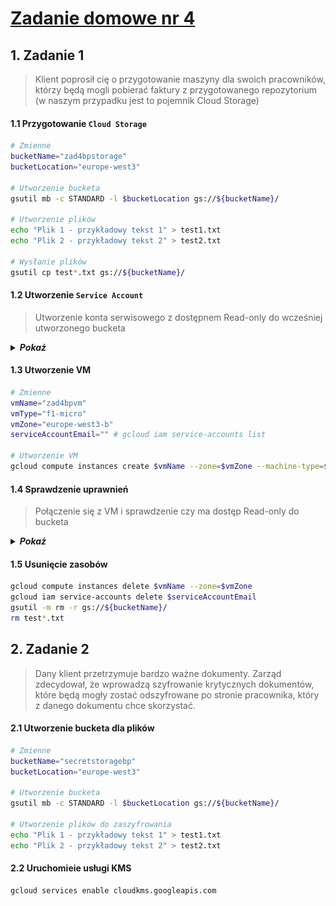 # [Zadanie domowe nr 4](https://szkolachmury.pl/google-cloud-platform-droga-architekta/tydzien-4-cloud-identity-and-access-management/zadanie-domowe-nr-4/)

## 1. Zadanie 1

> Klient poprosił cię o przygotowanie maszyny dla swoich pracowników, którzy będą mogli pobierać faktury z przygotowanego repozytorium (w naszym przypadku jest to pojemnik Cloud Storage)

#### 1.1 Przygotowanie `Cloud Storage`
```bash
# Zmienne
bucketName="zad4bpstorage"
bucketLocation="europe-west3"

# Utworzenie bucketa
gsutil mb -c STANDARD -l $bucketLocation gs://${bucketName}/

# Utworzenie plików
echo "Plik 1 - przykładowy tekst 1" > test1.txt
echo "Plik 2 - przykładowy tekst 2" > test2.txt

# Wysłanie plików
gsutil cp test*.txt gs://${bucketName}/
```

#### 1.2 Utworzenie `Service Account`
> Utworzenie konta serwisowego z dostępnem Read-only do wcześniej utworzonego bucketa

<details>
  <summary><b><i>Pokaż</i></b></summary>

![Screen](./img/20200105215929.jpg "Screen")
Dodanie roli **Storage Object Viewer**

![Screen](./img/20200105220454.jpg "Screen")
Oraz warunku dostępu tylko do danego bucketa:
* Name is `projects/_/buckets/zad4bpstorage`
* or Name Starts with `projects/_/buckets/zad4bpstorage/objects/`

![Screen](./img/20200105220527.jpg "Screen")

</details>

#### 1.3 Utworzenie VM
```bash
# Zmienne
vmName="zad4bpvm"
vmType="f1-micro"
vmZone="europe-west3-b"
serviceAccountEmail="" # gcloud iam service-accounts list

# Utworzenie VM
gcloud compute instances create $vmName --zone=$vmZone --machine-type=$vmType --image-project=debian-cloud --image=debian-9-stretch-v20191210 --service-account=$serviceAccountEmail
```

#### 1.4 Sprawdzenie uprawnień
> Połączenie się z VM i sprawdzenie czy ma dostęp Read-only do bucketa

<details>
  <summary><b><i>Pokaż</i></b></summary>

```bash
bartosz@zad4bpvm:~$ gsutil ls gs://zad4bpstorage
gs://zad4bpstorage/test1.txt
gs://zad4bpstorage/test2.txt
bartosz@zad4bpvm:~$ gsutil cat gs://zad4bpstorage/test1.txt
Plik 1 - przykładowy tekst 1
bartosz@zad4bpvm:~$ echo "test1" > testvm.txt
bartosz@zad4bpvm:~$ ls
testvm.txt
bartosz@zad4bpvm:~$ gsutil cp testvm.txt gs://zad4bpstorage
Copying file://testvm.txt [Content-Type=text/plain]...
AccessDeniedException: 403 Insufficient Permission                              
bartosz@zad4bpvm:~$ gsutil rm gs://zad4bpstorage/test1.txt
Removing gs://zad4bpstorage/test1.txt...
AccessDeniedException: 403 Insufficient Permission
bartosz@zad4bpvm:~$ gsutil ls gs://
AccessDeniedException: 403 bucket-viewer-zad4@resonant-idea-261413.iam.gserviceaccount.com does not have storage.buckets.list access to project 162512192576.
```
</details>

#### 1.5 Usunięcie zasobów
```bash
gcloud compute instances delete $vmName --zone=$vmZone 
gcloud iam service-accounts delete $serviceAccountEmail
gsutil -m rm -r gs://${bucketName}/
rm test*.txt
```

## 2. Zadanie 2

> Dany klient przetrzymuje bardzo ważne dokumenty. Zarząd zdecydował, że wprowadzą szyfrowanie krytycznych dokumentów, które będą mogły zostać odszyfrowane po stronie pracownika, który z danego dokumentu chce skorzystać.

#### 2.1 Utworzenie bucketa dla plików
```bash
# Zmienne
bucketName="secretstoragebp"
bucketLocation="europe-west3"

# Utworzenie bucketa
gsutil mb -c STANDARD -l $bucketLocation gs://${bucketName}/

# Utworzenie plików do zaszyfrowania
echo "Plik 1 - przykładowy tekst 1" > test1.txt
echo "Plik 2 - przykładowy tekst 2" > test2.txt
```

#### 2.2 Uruchomieie usługi KMS
```bash
gcloud services enable cloudkms.googleapis.com
```

